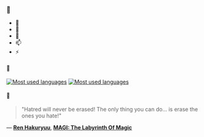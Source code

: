 ### 👋

- 🔭
- 🌱
- 💬
- 📫
- ⚡

#### 🧏

[![Most used languages](https://github-readme-stats-aynah.vercel.app/api/top-langs/?username=aynh&theme=solarized-dark&langs_count=6&layout=compact&hide_title=true)](https://github.com/anuraghazra/github-readme-stats#gh-dark-mode-only)
[![Most used languages](https://github-readme-stats-aynah.vercel.app/api/top-langs/?username=aynh&theme=solarized-light&langs_count=6&layout=compact&hide_title=true)](https://github.com/anuraghazra/github-readme-stats#gh-light-mode-only)

#### 💬

> "Hatred will never be erased! The only thing you can do... is erase the ones you hate!"

&mdash; [**Ren Hakuryuu**](https://myanimelist.net/character.php?q=Ren%20Hakuryuu&cat=character), [**MAGI: The Labyrinth Of Magic**](https://myanimelist.net/search/all?q=MAGI%3A%20The%20Labyrinth%20Of%20Magic&cat=all)
